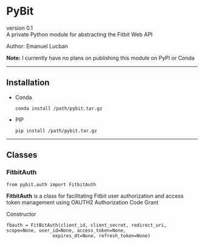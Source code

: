 # PyBit
version 0.1  
A private Python module for abstracting the Fitbit Web API  

Author: Emanuel Lucban

**Note:** I currently have no plans on publishing this module on PyPI or Conda
___

## Installation
* Conda
    ```    
    conda install /path/pybit.tar.gz
    ```
  
* PIP
    ```    
    pip install /path/pybit.tar.gz
    ```
____

## Classes

### FitbitAuth

```
from pybit.auth import FitbitAuth
```

**FitbitAuth** is a class for facilitating Fitbit user authorization and access token management 
using OAUTH2 Authorization Code Grant

Constructor
```
fbauth = FitBitAuth(client_id, client_secret, redirect_uri, scope=None, user_id=None, access_token=None,
                 expires_dt=None, refresh_token=None)
```